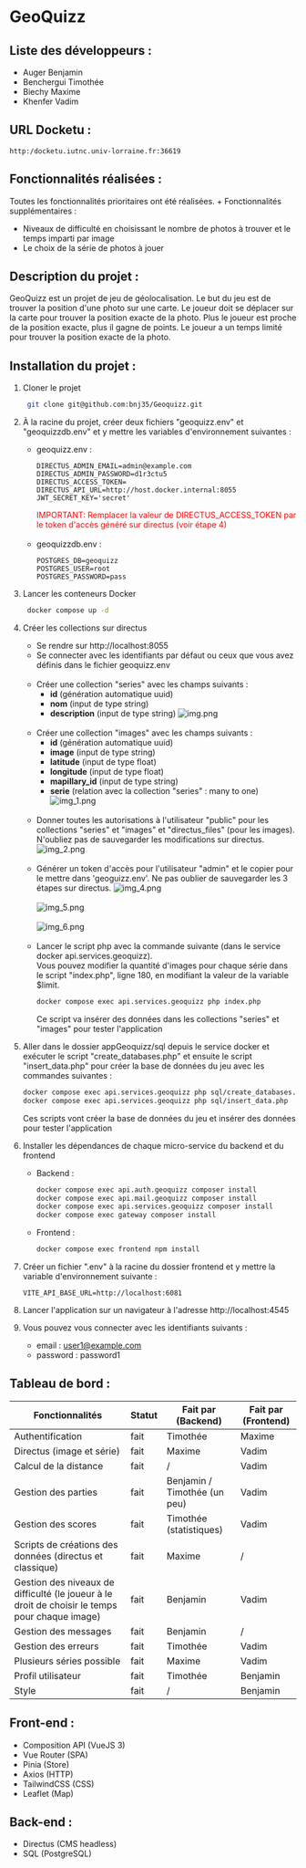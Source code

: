 # GeoQuizz

## Liste des développeurs :
- Auger Benjamin
- Benchergui Timothée
- Biechy Maxime
- Khenfer Vadim

## URL Docketu :
```
http:/docketu.iutnc.univ-lorraine.fr:36619
```

## Fonctionnalités réalisées :
Toutes les fonctionnalités prioritaires ont été réalisées. + Fonctionnalités supplémentaires :
- Niveaux de difficulté en choisissant le nombre de photos à trouver et le temps imparti par image
- Le choix de la série de photos à jouer

## Description du projet :
GeoQuizz est un projet de jeu de géolocalisation. Le but du jeu est de trouver la position d'une photo sur une carte. Le joueur doit se déplacer sur la carte pour trouver la position exacte de la photo. Plus le joueur est proche de la position exacte, plus il gagne de points. Le joueur a un temps limité pour trouver la position exacte de la photo.

## Installation du projet :
1. Cloner le projet
   ```bash
    git clone git@github.com:bnj35/Geoquizz.git
   ``` 
2. À la racine du projet, créer deux fichiers "geoquizz.env" et "geoquizzdb.env" et y mettre les variables d'environnement suivantes :
    - geoquizz.env :
      ```env
      DIRECTUS_ADMIN_EMAIL=admin@example.com
      DIRECTUS_ADMIN_PASSWORD=d1r3ctu5
      DIRECTUS_ACCESS_TOKEN=
      DIRECTUS_API_URL=http://host.docker.internal:8055
      JWT_SECRET_KEY='secret'
      ```
      <span style="color:red">IMPORTANT: Remplacer la valeur de DIRECTUS_ACCESS_TOKEN par le token d'accès généré sur directus (voir étape 4)</span><br><br>
    - geoquizzdb.env :
      ```env
      POSTGRES_DB=geoquizz
      POSTGRES_USER=root
      POSTGRES_PASSWORD=pass
      ```
   
3. Lancer les conteneurs Docker
   ```bash
    docker compose up -d
    ```
4. Créer les collections sur directus
   - Se rendre sur http://localhost:8055
   - Se connecter avec les identifiants par défaut ou ceux que vous avez définis dans le fichier geoquizz.env<br><br>
   - Créer une collection "series" avec les champs suivants :
     - <b>id</b> (génération automatique uuid)
     - <b>nom</b> (input de type string)
     - <b>description</b> (input de type string)
     ![img.png](images_readme/img.png)<br><br>
   - Créer une collection "images" avec les champs suivants :
     - <b>id</b> (génération automatique uuid)
     - <b>image</b> (input de type string)
     - <b>latitude</b> (input de type float)
     - <b>longitude</b> (input de type float)
     - <b>mapillary_id</b> (input de type string)
     - <b>serie</b> (relation avec la collection "series" : many to one)
     ![img_1.png](images_readme/img_1.png)<br><br>
   - Donner toutes les autorisations à l'utilisateur "public" pour les collections "series" et "images" et "directus_files" (pour les images).<br>N'oubliez pas de sauvegarder les modifications sur directus.
   ![img_2.png](images_readme/img_2.png)<br><br>
   - Générer un token d'accès pour l'utilisateur "admin" et le copier pour le mettre dans 'geoguizz.env'. Ne pas oublier de sauvegarder les 3 étapes sur directus.
   ![img_4.png](images_readme/img_4.png)<br><br>
   ![img_5.png](images_readme/img_5.png)<br><br>
   ![img_6.png](images_readme/img_6.png)<br><br>
   - Lancer le script php avec la commande suivante (dans le service docker api.services.geoquizz). <br> Vous pouvez modifier la quantité d'images pour chaque série dans le script "index.php", ligne 180, en modifiant la valeur de la variable $limit.
     ```bash
     docker compose exec api.services.geoquizz php index.php
     ```
     Ce script va insérer des données dans les collections "series" et "images" pour tester l'application
4. Aller dans le dossier appGeoquizz/sql depuis le service docker et exécuter le script "create_databases.php" et ensuite le script "insert_data.php" pour créer la base de données du jeu avec les commandes suivantes :
     ```bash
     docker compose exec api.services.geoquizz php sql/create_databases.php
     docker compose exec api.services.geoquizz php sql/insert_data.php
     ```
     Ces scripts vont créer la base de données du jeu et insérer des données pour tester l'application

5. Installer les dépendances de chaque micro-service du backend et du frontend 
    
    - Backend :
      ```bash
      docker compose exec api.auth.geoquizz composer install
      docker compose exec api.mail.geoquizz composer install
      docker compose exec api.services.geoquizz composer install
      docker compose exec gateway composer install
      ```
    - Frontend :
      ```bash
      docker compose exec frontend npm install
      ```

6. Créer un fichier ".env" à la racine du dossier frontend et y mettre la variable d'environnement suivante :
    ```env
    VITE_API_BASE_URL=http://localhost:6081
   ```
7. Lancer l'application sur un navigateur à l'adresse http://localhost:4545

8. Vous pouvez vous connecter avec les identifiants suivants :
    - email : user1@example.com
    - password : password1

## Tableau de bord :

| Fonctionnalités                                                                                | Statut | Fait par (Backend)           | Fait par (Frontend) |
|------------------------------------------------------------------------------------------------|--------|------------------------------|---------------------|
| Authentification                                                                               | fait   | Timothée                     | Maxime              |
| Directus (image et série)                                                                      | fait   | Maxime                       | Vadim               |
| Calcul de la distance                                                                          | fait   | /                            | Vadim               |
| Gestion des parties                                                                            | fait   | Benjamin / Timothée (un peu) | Vadim               |
| Gestion des scores                                                                             | fait   | Timothée (statistiques)      | Vadim               |
| Scripts de créations des données (directus et classique)                                       | fait   | Maxime                       | /                   |
| Gestion des niveaux de difficulté (le joueur à le droit de choisir le temps pour chaque image) | fait   | Benjamin                     | Vadim               |
| Gestion des messages                                                                           | fait   | Benjamin                     | /                   |
| Gestion des erreurs                                                                            | fait   | Timothée                     | Vadim               |
| Plusieurs séries possible                                                                      | fait   | Maxime                       | Vadim               |
| Profil utilisateur                                                                             | fait   | Timothée                     | Benjamin            |
| Style                                                                                          | fait   | /                            | Benjamin            |


## Front-end :
- Composition API (VueJS 3) 
- Vue Router (SPA)
- Pinia (Store)
- Axios (HTTP)
- TailwindCSS (CSS)
- Leaflet (Map)

## Back-end :
- Directus (CMS headless)
- SQL (PostgreSQL)
